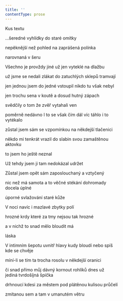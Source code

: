 ```yaml
---
title: ''
contentType: prose
---
```


Kus textu

…šeredné vyhlídky do staré omítky

nepěknější než pohled na zaprášená polínka

narovnaná v šeru

Všechno je provždy jiné už jen vyteklé na dlažbu

už jsme se nedali zlákat do zatuchlých sklepů tramvají

jen jednou jsem do jedné vstoupil nikdo tu však nebyl

jen trochu sena v koutě a dosud hutný zápach

svědčily o tom že zvěř vytahali ven

poměrně nedávno I to se však čím dál víc táhlo i to  
vytékalo

zůstal jsem sám se vzpomínkou na někdejší tlačenici

někdo mi tenkrát vrazil do slabin svou zamaštěnou  
aktovku

to jsem ho ještě neznal

Už tehdy jsem ji tam nedokázal udržet

Zůstal jsem opět sám zaposlouchaný a vztyčený

nic než má samota a to věčné stékání dohromady  
docela úplné

úporné svlažování staré kůže

V noci navíc i mazlavé zbytky polí

hrozné krdy které za tmy nejsou tak hrozné

a v nichž to snad mělo bloudit má

láska

V intimním šepotu uvnitř hlavy kudy bloudí nebo spíš  
kde se chvěje

míní-li se tím ta trocha rosolu v někdejší oranici

či snad přímo můj dávný kornout rohlíků dnes už  
jediná tvrdošíjná špička

drhnoucí kdesi za městem pod plátěnou kulisou průčelí

zmítanou sem a tam v umanutém větru
